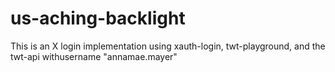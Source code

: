 # us-aching-backlight
This is an X login implementation using xauth-login, twt-playground, and the twt-api withusername "annamae.mayer"
